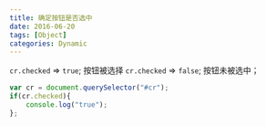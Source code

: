```yaml
---
title: 确定按钮是否选中
date: 2016-06-20
tags: [Object]
categories: Dynamic
---
```


`cr.checked` => `true`; 按钮被选择
`cr.checked` => `false`;    按钮未被选中；

```javascript
var cr = document.querySelector("#cr");
if(cr.checked){
    console.log("true");
};
```

